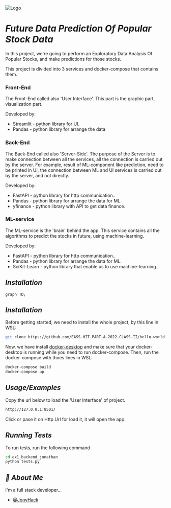 
![Logo](LOGO.PNG)


# *Future Data Prediction Of Popular Stock Data*

In this project, we're going to perform an Exploratory Data Analysis Of Popular Stocks, and make predictions for those stocks.

This project is divided into 3 services and docker-compose that contains them.



### **Front-End**
The Front-End called also 'User Interface'.
This part is the graphic part, visualization part.

Developed by:
- Streamlit - python library for UI.
- Pandas - python library for arrange the data


### **Back-End**
The Back-End called also 'Server-Side'.
The purpose of the Server is to make connection between all the services, all the connection is carried out by the server.
For example, result of ML-component like prediction, need to be printed in UI, the connection between ML and UI services is carried out by the server, and not directly.

Developed by:
- FastAPI - python library for http communication..
- Pandas - python library for arrange the data for ML.
- yfinance - python library with API to get data finance.


### **ML-service**
The ML-service is the 'brain' behind the app.
This service contains all the algorithms to predict the stocks in future, using machine-learning.


Developed by:
- FastAPI - python library for http communication..
- Pandas - python library for arrange the data for ML.
- SciKit-Learn - python library that enable us to use machine-learning.


## _Installation_
```mermaid
graph TD;

```


## _Installation_

Before getting started, we need to install the whole project, by this line in WSL:

```bash
git clone https://github.com/EASS-HIT-PART-A-2022-CLASS-II/hello-world.git
```

Now, we have install [docker-desktop](https://www.docker.com/products/docker-desktop/) and make sure that your docker-desktop is running while you need to run docker-compose.
Then, run the docker-compose with thoes lines in WSL:
```bash
docker-compose build
docker-compose up
```
## _Usage/Examples_
Copy the url below to load the 'User Interface' of project.

``` bash
http://127.0.0.1:8501/
```

Click or pase it on Http Url for load it, it will open the app.


## _Running Tests_

To run tests, run the following command

```bash
cd ex1_backend_jonathan
python tests.py
```


## _🚀 About Me_
I'm a full stack developer...

- [@JonyHack](https://github.com/EASS-HIT-PART-A-2022-CLASS-II/ex1_backend_jonathan)